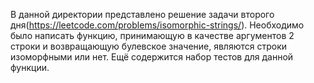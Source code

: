 В данной директории представлено решение задачи второго дня(https://leetcode.com/problems/isomorphic-strings/).
Необходимо было написать функцию, принимающую в качестве аргументов 2 строки и возвращающую булевское значение,
являются строки изоморфными или нет.
Ещё содержится набор тестов для данной функции.